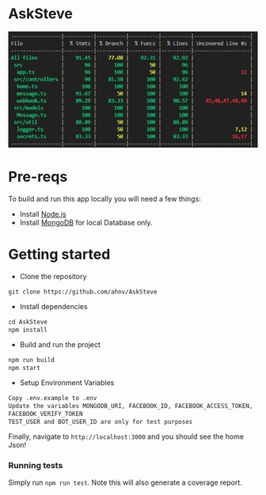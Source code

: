 # AskSteve    
![Tests Result](/tests_result.jpg?raw=true "Tests Result")

# Pre-reqs
To build and run this app locally you will need a few things:
- Install [Node.js](https://nodejs.org/en/)
- Install [MongoDB](https://docs.mongodb.com/manual/installation/) for local Database only.  

# Getting started
- Clone the repository
```
git clone https://github.com/ahnv/AskSteve
```
- Install dependencies
```
cd AskSteve
npm install
```
- Build and run the project
```
npm run build
npm start
```
- Setup Environment Variables
```
Copy .env.example to .env
Update the variables MONGODB_URI, FACEBOOK_ID, FACEBOOK_ACCESS_TOKEN, FACEBOOK_VERIFY_TOKEN
TEST_USER and BOT_USER_ID are only for test purposes
```
Finally, navigate to `http://localhost:3000` and you should see the home Json!

### Running tests

Simply run `npm run test`.
Note this will also generate a coverage report.
